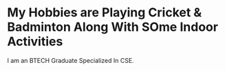My Hobbies are Playing Cricket & Badminton Along With SOme Indoor Activities
=======
I am an BTECH Graduate Specialized In CSE.

